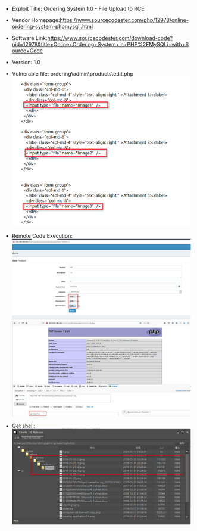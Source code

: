 * Exploit Title: Ordering System 1.0 -  File Upload to RCE   

* Vendor Homepage:https://www.sourcecodester.com/php/12978/online-ordering-system-phpmysqli.html 

* Software Link:https://www.sourcecodester.com/download-code?nid=12978&title=Online+Ordering+System+in+PHP%2FMySQLi+with+Source+Code

* Version: 1.0   

* Vulnerable file: ordering\admin\products\edit.php  
![image](https://github.com/BigTiger2020/Ordering-System/blob/main/upfile.png)  
* Remote Code Execution:  
![image](https://github.com/BigTiger2020/Ordering-System/blob/main/upfile-1.png) 
![image](https://github.com/BigTiger2020/Ordering-System/blob/main/rce.png)    
* Get shell:  
![image](https://github.com/BigTiger2020/Ordering-System/blob/main/shell.png) 
